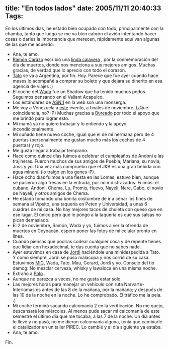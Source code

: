 title: "En todos lados"
date: 2005/11/11 20:40:33
Tags: 
---
<p>En los últimos días, he estado bien ocupado con todo, principalmente con la chamba, tanto que luego se me va bien cabrón el avión intentando hacer cosas o darles la importancia que merecen, rápidamente aquí van algunas de las que me acuerdo: </p>
<ul>
<li>Ana, te amo.</li>   <li>
<a href="http://www.ramoncarazo.net" target="_blank">Ramón Carazo</a>  escribió una <a href="http://www.ramoncarazo.net/index.php?gadget=Blog&amp;action=SingleView&amp;id=22" target="_blank">linda calavera</a> , por la conmemoración del día de muertos, donde nos menciona a sus mejores amigos. Muchas gracias, de verdad que lo aprecio con todo el corazón.</li>   <li>
<a href="http://blog.tacvbo.net" target="_blank">Tato</a>  se va a Argentina, por fin. Hoy. Parece que fue ayer cuando hace meses lo acompañé a comprar su boleto y que dejara su dinerito en esa agencia de viajes :)</li>   <li>El coche del <a href="http://www.wada.com.mx" target="_blank">Wada</a>  fue un Shadow que ha tenido muchos pedos. Seguimos pensando en el Valiant Acapulco.</li>   <li>Los estándares de <a href="http://en.wikipedia.org/wiki/ASN.1" target="_blank">ASN.1</a>  en la web son una monserga.</li>   <li>Me voy a Venezuela a <a href="http://conexionsocial.org.ve/foromundial/" target="_blank">este</a>  evento, a finales de noviembre. (¿Qué coincidencia, no? :P) Muchas gracias a <a href="http://www.qtpd.com/jose/" target="_blank">Bureado</a>  por todo el apoyo que me brindó para lograr esto.<br/>
</li>   <li>Mi mamá ya no quiere trabajar y lo entiendo y la apoyo incondicionalmente.<br/>
</li>   <li>Mi cuñado tiene nuevo coche, igual que el de mi hermana pero de 4 puertas (personalmente me gustan mucho más los coches de 4 puertas) y rojo.</li>   <li>Me gusta llegar a trabajar temprano.</li>   <li>Hace como quince días fuimos a celebrar el cumpleaños de Andoni a las trajineras. Fueron muchos de sus amigos de Puebla; Mariana, su novia; Joss y yo. Una vez más compruebo que el J&amp;B es una gran bebida con agua mineral (lo traigo en los genes :P).</li>   <li>Hace ocho días fuimos a una fiesta en las Lomas, estuvo bien, aunque se pusieron algo fresas en la entrada, por no ir disfrazados. Fuimos: el cubano, Andoni, Chema, Lu, Promis, Huevo, Nayeli, Nere, Gabo, el novio de Nayeli, y otros amigos de Chema.</li>   <li>He estado tomando una bonita costumbre de ir a cenar los fines de semana al Vipsito, una taquería en Peten y Universidad, a unas 6 cuadras de mi casa. No hay mejores tacos de chuleta con queso que en ese lugar. El único pero que le pongo a la taquería es que sus salsas no pican demasiado.</li>   <li>El 2 de noviembre, Ramón, Wada y yo, fuimos a ver la ofrenda de muertos en Coyoacán, espero poner las fotos de mi celular pronto en línea.</li>   <li>Cuando piensas que podrías codear cualquier cosa y de repente tienes que lidiar con hexadecimal, te das cuenta que no sabes nada.</li>   <li>Ayer estuvimos en casa de <a href="http://www.jordi.net" target="_blank">Jordi</a>  haciéndole una minidespedida a Tato. Y como siempre, Jordi se puso malacopa y nos corrió de su casa. Estuvimos <a href="http://www.mig-29.net" target="_blank">MiG</a>, Wada, Tato, Mau, Gerard, Jordi y yo. Consejo del tío damog: No mezclar cerveza, whisky y lawaloca en una misma noche.</li>   <li>Extraño a <a href="http://www.pitakill.net" target="_blank">Polo</a> .</li>   <li>Aunque no parezca a veces, no me gusta estar solo.</li>   <li>Las mejores horas para manejar un vehículo con ruta Narvarte-Interlomas es antes de las 8 de la mañana, por la mañana; y después de las 10 de la noche en la noche. Lo he comprobado. El tráfico me la pela. :)</li>   <li>Mi coche terminó sacando calcomanía 2&#160;en la verificación. No me quejo, descansará los miércoles. Al menos pude sacar mi calcomanía de este semestre el último día que me tocaba, a las 7 de la noche. Un día antes lo llevé y no pasó, no me dieron calcomanía alguna, tenía que cambiarle el catalizador en un taller PIREC. Lo cambié y al día siguiente ya estaba.</li>   <li>Ana, te amo.</li> </ul>Fin. <br/><br/>

